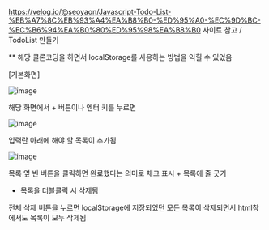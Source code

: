 https://velog.io/@seoyaon/Javascript-Todo-List-%EB%A7%8C%EB%93%A4%EA%B8%B0-%ED%95%A0-%EC%9D%BC-%EC%B6%94%EA%B0%80%ED%95%98%EA%B8%B0 사이트 참고 / TodoList 만들기

** 해당 클론코딩을 하면서 localStorage를 사용하는 방법을 익힐 수 있었음

[기본화면]

![image](https://github.com/user-attachments/assets/f1bd2d40-c222-46e6-94ec-f3c2c6a39437)

해당 화면에서 + 버튼이나 엔터 키를 누르면 

![image](https://github.com/user-attachments/assets/d7b6af6f-d829-432b-ae9a-1970b7928b27)

입력란 아래에 해야 할 목록이 추가됨

![image](https://github.com/user-attachments/assets/c9bfb56a-a384-42a6-a768-5ff67f07edb5)

목록 옆 빈 버튼을 클릭하면 완료했다는 의미로 체크 표시 + 목록에 줄 긋기
+ 목록을 더블클릭 시 삭제됨


전체 삭제 버튼을 누르면 localStorage에 저장되었던 모든 목록이 삭제되면서 html창에서도 목록이 모두 삭제됨
